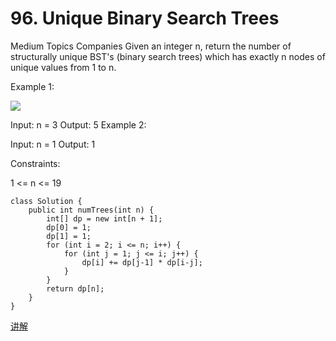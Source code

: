 # 96. Unique Binary Search Trees
Medium
Topics
Companies
Given an integer n, return the number of structurally unique BST's (binary search trees) which has exactly n nodes of unique values from 1 to n.

 

Example 1:

![](https://assets.leetcode.com/uploads/2021/01/18/uniquebstn3.jpg)

Input: n = 3
Output: 5
Example 2:

Input: n = 1
Output: 1
 

Constraints:

1 <= n <= 19

```
class Solution {
    public int numTrees(int n) {
        int[] dp = new int[n + 1];
        dp[0] = 1;
        dp[1] = 1;
        for (int i = 2; i <= n; i++) {
            for (int j = 1; j <= i; j++) {
                dp[i] += dp[j-1] * dp[i-j];
            }
        }
        return dp[n];
    }
}

```

[讲解](https://github.com/youngyangyang04/leetcode-master/blob/master/problems/0096.%E4%B8%8D%E5%90%8C%E7%9A%84%E4%BA%8C%E5%8F%89%E6%90%9C%E7%B4%A2%E6%A0%91.md)